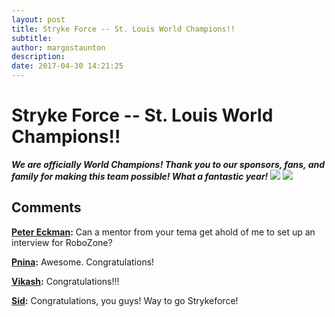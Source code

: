 ```yaml
---
layout: post
title: Stryke Force -- St. Louis World Champions!!
subtitle:
author: margostaunton
description:
date: 2017-04-30 14:21:25
---
```


# Stryke Force -- St. Louis World Champions!!

_**We are officially World Champions! Thank you to our sponsors, fans, and family for making this team possible! What a fantastic year!**_ ![](/wp-content/uploads/2017/04/World-Champs-Team-Photo.jpg) ![](http://strykeforce.org/wp-content/uploads/2017/04/winning-score.jpg)

## Comments

**[Peter Eckman](#10809 "2017-05-02 15:08:10"):** Can a mentor from your tema get ahold of me to set up an interview for RoboZone?

**[Pnina](#10810 "2017-05-02 17:46:28"):** Awesome. Congratulations!

**[Vikash](#10798 "2017-05-01 18:02:42"):** Congratulations!!!

**[Sid](#10792 "2017-05-01 01:29:23"):** Congratulations, you guys! Way to go Strykeforce!
